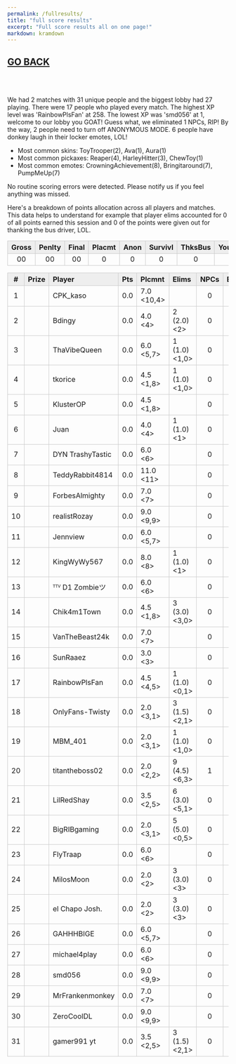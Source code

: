 ```yaml
---
permalink: /fullresults/
title: "full score results"
excerpt: "Full score results all on one page!"
markdown: kramdown
---
```

<meta http-equiv="refresh" content="30">

<script>
    var countUpdDate = new Date("Oct 29, 2022 13:57:16").getTime(); // Set the date we're counting down to
    var x = setInterval(function () {
        var timeNow = new Date().getTime(); // Get today's date and time
        var distance = timeNow - countUpdDate; // Find the distance between now and the count down date
        var days = Math.floor(distance / (1000 * 60 * 60 * 24));
        var hours = Math.floor((distance % (1000 * 60 * 60 * 24)) / (1000 * 60 * 60));
        var minutes = Math.floor((distance % (1000 * 60 * 60)) / (1000 * 60));
        var seconds = Math.floor((distance % (1000 * 60)) / 1000);
        var minutesString = minutes.toString();
        var secondsString = seconds.toString();
        if (minutesString.length < 2) {
            minutesString = "0" + minutesString;
        }
        if (secondsString.length < 2) {
            secondsString = "0" + secondsString;
        }
        document.getElementById("countUpTimer").innerHTML = minutesString + ":" + secondsString + " since updt"; // Display the result in the element with id="demo"
        // If the count down is finished, write some text
        if (distance < 0) {
            clearInterval(x);
            document.getElementById("countUpTimer").innerHTML = "EXPIRED";
        }
    }, 1000); // Update the count down every 1000 milliseconds
</script>


<style>
      .tableFixHead {
        overflow-y: auto;
        height: 195px;
      }
      .tableFixHead thead th {
        position: sticky;
        top: 0;
      }
      table {
        border-collapse: collapse;
        width: 100%;
      }
      th,
      td {
        padding: 2px 2x;
        border: 1px solid #ccc;
      }
      th {
        background: #eee;
      }
</style>

<strong><span id="countUpTimer" style="color:red;background-color:white;font-size:add_size"></span></strong>

## [GO BACK](https://www.kaso.gg)

<br>
<br>

We had 2 matches with 31 unique people and the biggest lobby had 27 playing. There were 17 people who played every match. The highest XP level was 'RainbowPlsFan' at 258. The lowest XP was 'smd056' at 1, welcome to our lobby you GOAT! Guess what, we eliminated 1 NPCs, RIP! By the way, 2 people need to turn off ANONYMOUS MODE. 6 people have donkey laugh in their locker emotes, LOL!

* Most common skins: ToyTrooper(2), Ava(1), Aura(1)<br>
* Most common pickaxes: Reaper(4), HarleyHitter(3), ChewToy(1)<br>
* Most common emotes: CrowningAchievement(8), Bringitaround(7), PumpMeUp(7)<br>

No routine scoring errors were detected. Please notify us if you feel anything was missed.

Here's a breakdown of points allocation across all players and matches. This data helps to understand for example that player elims accounted for 0 of all points earned this session and 0 of the points were given out for thanking the bus driver, LOL.

| Gross  | Penlty | Final  | Placmt | Anon   | Survivl  | ThksBus | YouDed | Elims  | Siphon | NPC    |
| :----: | :----: | :----: | :----: | :----: | :----:   | :----:  | :----: | :----: | :----: | :----: |
|00|00|00|0|0|0|0|0|0|0|0|

| #      | Prize | Player | Pts    | Plcmnt | Elims | NPCs   | E1     | D1     | K1     | TR     | Lvl    | Skin   | Axe    |
| :----: | :---  | :---   | :----: | :---   | :---  | :----: | :----: | :----: | :----: | :----: | :----: | :----: | :----: |
|1||CPK_kaso|0.0|7.0 <10,4>||0|0|0|0|100%|74|![](https://media.fortniteapi.io/images/259bbb826124247449be37942a36e80c/transparent.png){:height="35px"}|![](https://media.fortniteapi.io/images/eb390e0a1e7ff085ff8c1e7a5a3afa53/transparent.png){:height="35px"}|
|2||Bdingy|0.0|4.0 <4>|2 (2.0) <2>|0|0|0|0|0%|62|![](https://media.fortniteapi.io/images/59eb4f6-e81c036-42fab23-375205c/transparent.png){:height="35px"}|![](https://media.fortniteapi.io/images/4f41c1007ad43380a64914d50af8a1fe/transparent.png){:height="35px"}|
|3||ThaVibeQueen|0.0|6.0 <5,7>|1 (1.0) <1,0>|0|0|0|1|50%|71|![](https://media.fortniteapi.io/images/6fa359bab771370222f46885a6a9dd2c/transparent.png){:height="35px"}|![](https://media.fortniteapi.io/images/05c48936305179b91613cac98be12beb/transparent.png){:height="35px"}|
|4||tkorice|0.0|4.5 <1,8>|1 (1.0) <1,0>|0|0|0|0|0%|95|![](https://media.fortniteapi.io/images/99cbd3a1026611c1dec075e4c0696d61/transparent.png){:height="35px"}|![](https://media.fortniteapi.io/images/3400255c837c5391e80914934b6362ac/transparent.png){:height="35px"}|
|5||KlusterOP|0.0|4.5 <1,8>||0|0|0|0|50%|48|![](https://media.fortniteapi.io/images/83951d156e51cf3ee38089ef40c6bd6d/transparent.png){:height="35px"}|![](https://media.fortniteapi.io/images/dff4ed95cf9f7b0d294003d486ba98d1/transparent.png){:height="35px"}|
|6||Јᴜаn|0.0|4.0 <4>|1 (1.0) <1>|0|0|0|0|100%|70|![](https://media.fortniteapi.io/images/52f1f7d24620835f96dfe15fc8f5b1da/transparent.png){:height="35px"}|![](https://media.fortniteapi.io/images/6611610a7c2c07da2930b683dde37eef/transparent.png){:height="35px"}|
|7||DYN TrashyTastic|0.0|6.0 <6>||0|0|0|0|0%|116|![](https://media.fortniteapi.io/images/a40ba1726d5029ab566aed545e7c6493/transparent.png){:height="35px"}|![](https://media.fortniteapi.io/images/3917968ae81f78c6032a317de3730b4e/transparent.png){:height="35px"}|
|8||TeddyRabbit4814|0.0|11.0 <11>||0|0|1|0|100%|195|![](https://media.fortniteapi.io/images/a22a0c603d543a60dd37432e09d1205e/transparent.png){:height="35px"}|![](https://media.fortniteapi.io/images/a2a6a67dc8b1b346aa4c20cff4bd75c6/transparent.png){:height="35px"}|
|9||ForbesAlmighty|0.0|7.0 <7>||0|0|0|0|0%|116|![](https://media.fortniteapi.io/images/473c1f0e7f3c310eae7c3b580609429b/transparent.png){:height="35px"}|![](https://media.fortniteapi.io/images/6fd6c8c77fe3da8f776952dd8171570b/transparent.png){:height="35px"}|
|10||realistRozay|0.0|9.0 <9,9>||0|0|1|0|50%|16|![](https://media.fortniteapi.io/images/7e7ec6a-0ec6229-5b3667d-f7c2d49/transparent.png){:height="35px"}|![](https://media.fortniteapi.io/images/6513b3e-5f9a217-2dbc56f-c056a38/transparent.png){:height="35px"}|
|11||Jennview|0.0|6.0 <5,7>||0|0|0|0|50%|79|![](https://media.fortniteapi.io/images/839ef98ac6dc4d43a28f3a291bd8d389/transparent.png){:height="35px"}|![](https://media.fortniteapi.io/images/4c980d565bb12632b99af43c9c8709d8/transparent.png){:height="35px"}|
|12||KingWyWy567|0.0|8.0 <8>|1 (1.0) <1>|0|1|0|0|100%|117|![](https://media.fortniteapi.io/images/459c61f-f1a5d92-9bd9be5-5f57a8a/transparent.png){:height="35px"}|![](https://media.fortniteapi.io/images/991fc44-6a80944-025a92e-c0c37bd/transparent.png){:height="35px"}|
|13||ᵀᵀⱽ D1 Zombieツ|0.0|6.0 <6>||0|0|0|0|100%|201|![](https://media.fortniteapi.io/images/fb3791a74cc580d0bb2727aea801f0f2/transparent.png){:height="35px"}|![](https://media.fortniteapi.io/images/e0223a3fe685ff4cd8e936ef4e5b9d91/transparent.png){:height="35px"}|
|14||Chik4m1Town|0.0|4.5 <1,8>|3 (3.0) <3,0>|0|0|0|0|100%|54|![](https://media.fortniteapi.io/images/1d6b356db8be97084da63a609489da1d/transparent.png){:height="35px"}|![](https://media.fortniteapi.io/images/3eda364936b106774751de0e64c8cbde/transparent.png){:height="35px"}|
|15||VanTheBeast24k|0.0|7.0 <7>||0|0|0|0|0%|183|![](https://media.fortniteapi.io/images/b8cdf946a491265e134c081b96c6679b/transparent.png){:height="35px"}|![](https://media.fortniteapi.io/images/c8313c78ecb3fb6df0a64b45de91bb26/transparent.png){:height="35px"}|
|16||SunRaaez|0.0|3.0 <3>||0|0|0|0|100%|68|![](https://media.fortniteapi.io/images/a4d65abbcbfd6e5786bcc78eb49ed17b/transparent.png){:height="35px"}|![](https://media.fortniteapi.io/images/0239283aac43ef28dbe38c409bba5a11/transparent.png){:height="35px"}|
|17||RainbowPlsFan|0.0|4.5 <4,5>|1 (1.0) <0,1>|0|0|0|0|100%|258|![](https://media.fortniteapi.io/images/79f850eb568dc732e20d42104492a3af/transparent.png){:height="35px"}|![](https://media.fortniteapi.io/images/128928a-3e4385b-50c4b4a-4240a82/transparent.png){:height="35px"}|
|18||OnlyFans-Twisty|0.0|2.0 <3,1>|3 (1.5) <2,1>|0|0|0|0|50%|137|![](https://media.fortniteapi.io/images/6b780520e4b82814611bf1d504ff9d23/transparent.png){:height="35px"}|![](https://media.fortniteapi.io/images/e3e9d16-9aca214-c82eed9-b398cdc/transparent.png){:height="35px"}|
|19||MBM_401|0.0|2.0 <3,1>|1 (1.0) <1,0>|0|0|0|0|0%|69|![](https://media.fortniteapi.io/images/78b3c3c73a7c0d8ad6f5fc80a561b5d7/transparent.png){:height="35px"}|![](https://media.fortniteapi.io/images/6fd6c8c77fe3da8f776952dd8171570b/transparent.png){:height="35px"}|
|20||titantheboss02|0.0|2.0 <2,2>|9 (4.5) <6,3>|1|1|0|1|0%|175|![](https://media.fortniteapi.io/images/f647b07e70d199b906978f3302f6dc08/transparent.png){:height="35px"}|![](https://media.fortniteapi.io/images/991fc44-6a80944-025a92e-c0c37bd/transparent.png){:height="35px"}|
|21||LilRedShay|0.0|3.5 <2,5>|6 (3.0) <5,1>|0|0|0|0|100%|84|![](https://media.fortniteapi.io/images/51af3b4ebf095455b9f5324eeb488c9c/transparent.png){:height="35px"}|![](https://media.fortniteapi.io/images/743b17e336bda1f16b548c6acb5e877d/transparent.png){:height="35px"}|
|22||BigRIBgaming|0.0|2.0 <3,1>|5 (5.0) <0,5>|0|0|0|0|100%|157|![](https://media.fortniteapi.io/images/279c7ba-f505255-0aa8c77-f84c036/transparent.png){:height="35px"}|![](https://media.fortniteapi.io/images/05a4b5341b15ee1186be825311d823a4/transparent.png){:height="35px"}|
|23||FlyTraap|0.0|6.0 <6>||0|0|0|0|0%|79|![](https://media.fortniteapi.io/images/99dbb44-e5cf279-6fdc8de-0462ab4/transparent.png){:height="35px"}|![](https://media.fortniteapi.io/images/6fd6c8c77fe3da8f776952dd8171570b/transparent.png){:height="35px"}|
|24||MilosMoon|0.0|2.0 <2>|3 (3.0) <3>|0|0|0|0|100%|37|![](https://media.fortniteapi.io/images/6af5fb0c4127ab98be084d6ec5ed499c/transparent.png){:height="35px"}|![](https://media.fortniteapi.io/images/b679d42cc0ddfa85942297bdd3ba15ce/transparent.png){:height="35px"}|
|25||el Chapo Josh.|0.0|2.0 <2>|3 (3.0) <3>|0|0|0|0|0%|169|![](https://media.fortniteapi.io/images/473c1f0e7f3c310eae7c3b580609429b/transparent.png){:height="35px"}|![](https://media.fortniteapi.io/images/991fc44-6a80944-025a92e-c0c37bd/transparent.png){:height="35px"}|
|26||GAHHHBIGE|0.0|6.0 <5,7>||0|0|0|0|0%|77|![](https://media.fortniteapi.io/images/68d7d82375c1ae97e5ef7b7c7d833565/transparent.png){:height="35px"}|![](https://media.fortniteapi.io/images/a555187baf26263c4da7f71bfc0650cd/transparent.png){:height="35px"}|
|27||michael4play|0.0|6.0 <6>||0|0|0|0|0%|125|![](https://media.fortniteapi.io/images/9dbfba8d8a641c7964207739b01778f6/transparent.png){:height="35px"}|![](https://media.fortniteapi.io/images/486ec6860e21fa074efff7c5aa7f0ea9/transparent.png){:height="35px"}|
|28||smd056|0.0|9.0 <9,9>||0|0|0|0|0%|1|![](https://media.fortniteapi.io/images/da9b39a-2eaf6f9-fe4ffb0-0596891/transparent.png){:height="35px"}|![](https://media.fortniteapi.io/images/2149460bed6da81cbc9a5c8ba2a0e4ff/transparent.png){:height="35px"}|
|29||MrFrankenmonkey|0.0|7.0 <7>||0|0|0|0|100%|109|![](https://media.fortniteapi.io/images/d41a043620a840291e2bb2f754dcfb7b/transparent.png){:height="35px"}|![](https://media.fortniteapi.io/images/90b7d377cbb005d886fa2aee23b5d3ce/transparent.png){:height="35px"}|
|30||ZeroCoolDL|0.0|9.0 <9,9>||0|0|0|0|100%|113|![](https://media.fortniteapi.io/images/5d20f6c9fb8851f92ee9ec086be1809e/transparent.png){:height="35px"}|![](https://media.fortniteapi.io/images/7c9afa14cbc3d768fe4caabfeed34867/transparent.png){:height="35px"}|
|31||gamer991 yt|0.0|3.5 <2,5>|3 (1.5) <2,1>|0|0|0|0|100%|142|![](https://media.fortniteapi.io/images/d0a789e2b1b8860647f07fcfc43e6dce/transparent.png){:height="35px"}|![](https://media.fortniteapi.io/images/991fc44-6a80944-025a92e-c0c37bd/transparent.png){:height="35px"}|

